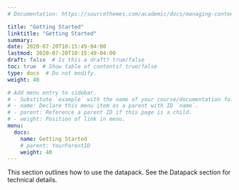 ```yaml
---
# Documentation: https://sourcethemes.com/academic/docs/managing-content/

title: "Getting Started"
linktitle: "Getting Started"
summary:
date: 2020-07-20T10:15:49-04:00
lastmod: 2020-07-20T10:15:49-04:00
draft: false  # Is this a draft? true/false
toc: true  # Show table of contents? true/false
type: docs  # Do not modify.
weight: 40

# Add menu entry to sidebar.
# - Substitute `example` with the name of your course/documentation folder.
# - name: Declare this menu item as a parent with ID `name`.
# - parent: Reference a parent ID if this page is a child.
# - weight: Position of link in menu.
menu:
  docs:
    name: Getting Started
    # parent: YourParentID
    weight: 40
---
```


This section outlines how to use the datapack. See the Datapack section for technical details.